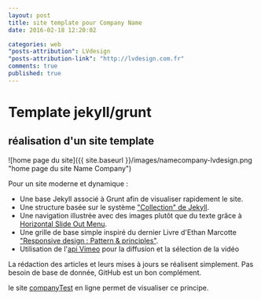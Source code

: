 ```yaml
---
layout: post
title: site template pour Company Name
date: 2016-02-18 12:20:02

categories: web
"posts-attribution": LVdesign
"posts-attribution-link": "http://lvdesign.com.fr"
comments: true
published: true
---
```


# Template jekyll/grunt

## réalisation d'un site template 

![home page du site]({{ site.baseurl }}/images/namecompany-lvdesign.png "home page du site Name Company")


Pour un site moderne et dynamique :

*    Une base Jekyll associé à Grunt afin de visualiser rapidement le site.
*    Une structure basée sur le système ["Collection" de Jekyll](http://jekyllrb.com/docs/collections/).
*    Une navigation illustrée avec des images plutôt que du texte grâce à [Horizontal Slide Out Menu](http://tympanus.net/codrops/2013/05/17/horizontal-slide-out-menu/).
*    Une grille de base simple inspiré du dernier Livre d'Ethan Marcotte ["Responsive design : Pattern & principles"](http://tympanus.net/codrops/2013/05/17/horizontal-slide-out-menu/).
*    Utilisation de l'[api Vimeo](https://developer.vimeo.com/) pour la diffusion et la sélection de la vidéo


La rédaction des articles et leurs mises à jours se réalisent simplement. Pas besoin de base de donnée, GitHub est un bon complément.

le site [companyTest](http://lvdesign.github.io/companyTest/) en ligne permet de visualiser ce principe.
